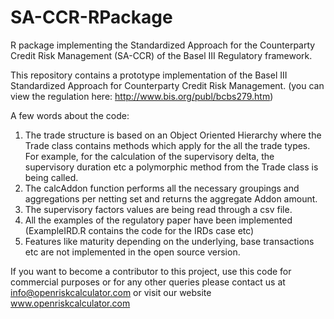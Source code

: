 # SA-CCR-RPackage
R package implementing the Standardized Approach for the Counterparty Credit Risk Management (SA-CCR) of the Basel III Regulatory framework.

This repository contains a prototype implementation of the Basel III Standardized Approach for Counterparty Credit Risk Management. (you can view the regulation here: http://www.bis.org/publ/bcbs279.htm)

A few words about the code:

1.  The trade structure is based on an Object Oriented Hierarchy where the Trade class contains methods which apply for the all the trade     types. For example, for the calculation of the supervisory delta, the supervisory duration etc a polymorphic method from the Trade       class is being called.
2.  The calcAddon function performs all the necessary groupings and aggregations per netting set and returns the aggregate Addon amount.
3.  The supervisory factors values are being read through a csv file.
4.  All the examples of the regulatory paper have been implemented (ExampleIRD.R contains the code for the IRDs case etc)
5.  Features like maturity depending on the underlying, base transactions etc are not implemented in the open source version.


If you want to become a contributor to this project, use this code for commercial purposes or for any other queries please contact us at info@openriskcalculator.com or visit our website www.openriskcalculator.com
